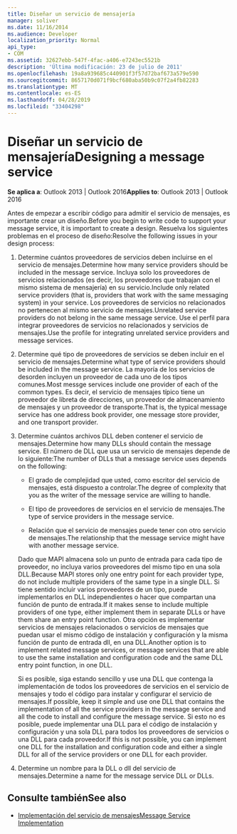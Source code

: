 ```yaml
---
title: Diseñar un servicio de mensajería
manager: soliver
ms.date: 11/16/2014
ms.audience: Developer
localization_priority: Normal
api_type:
- COM
ms.assetid: 32627ebb-547f-4fac-a406-e7243ec5521b
description: 'Última modificación: 23 de julio de 2011'
ms.openlocfilehash: 19a8a939685c440901f3f57d72baf673a579e590
ms.sourcegitcommit: 8657170d071f9bcf680aba50b9c07f2a4fb82283
ms.translationtype: MT
ms.contentlocale: es-ES
ms.lasthandoff: 04/28/2019
ms.locfileid: "33404298"
---
```

# <a name="designing-a-message-service"></a><span data-ttu-id="96778-103">Diseñar un servicio de mensajería</span><span class="sxs-lookup"><span data-stu-id="96778-103">Designing a message service</span></span>

<span data-ttu-id="96778-104">**Se aplica a**: Outlook 2013 | Outlook 2016</span><span class="sxs-lookup"><span data-stu-id="96778-104">**Applies to**: Outlook 2013 | Outlook 2016</span></span> 
  
<span data-ttu-id="96778-105">Antes de empezar a escribir código para admitir el servicio de mensajes, es importante crear un diseño.</span><span class="sxs-lookup"><span data-stu-id="96778-105">Before you begin to write code to support your message service, it is important to create a design.</span></span> <span data-ttu-id="96778-106">Resuelva los siguientes problemas en el proceso de diseño:</span><span class="sxs-lookup"><span data-stu-id="96778-106">Resolve the following issues in your design process:</span></span>
  
1. <span data-ttu-id="96778-107">Determine cuántos proveedores de servicios deben incluirse en el servicio de mensajes.</span><span class="sxs-lookup"><span data-stu-id="96778-107">Determine how many service providers should be included in the message service.</span></span> <span data-ttu-id="96778-108">Incluya solo los proveedores de servicios relacionados (es decir, los proveedores que trabajan con el mismo sistema de mensajería) en su servicio.</span><span class="sxs-lookup"><span data-stu-id="96778-108">Include only related service providers (that is, providers that work with the same messaging system) in your service.</span></span> <span data-ttu-id="96778-109">Los proveedores de servicios no relacionados no pertenecen al mismo servicio de mensajes.</span><span class="sxs-lookup"><span data-stu-id="96778-109">Unrelated service providers do not belong in the same message service.</span></span> <span data-ttu-id="96778-110">Use el perfil para integrar proveedores de servicios no relacionados y servicios de mensajes.</span><span class="sxs-lookup"><span data-stu-id="96778-110">Use the profile for integrating unrelated service providers and message services.</span></span>
    
2. <span data-ttu-id="96778-111">Determine qué tipo de proveedores de servicios se deben incluir en el servicio de mensajes.</span><span class="sxs-lookup"><span data-stu-id="96778-111">Determine what type of service providers should be included in the message service.</span></span> <span data-ttu-id="96778-112">La mayoría de los servicios de desorden incluyen un proveedor de cada uno de los tipos comunes.</span><span class="sxs-lookup"><span data-stu-id="96778-112">Most messge services include one provider of each of the common types.</span></span> <span data-ttu-id="96778-113">Es decir, el servicio de mensajes típico tiene un proveedor de libreta de direcciones, un proveedor de almacenamiento de mensajes y un proveedor de transporte.</span><span class="sxs-lookup"><span data-stu-id="96778-113">That is, the typical message service has one address book provider, one message store provider, and one transport provider.</span></span>
    
3. <span data-ttu-id="96778-114">Determine cuántos archivos DLL deben contener el servicio de mensajes.</span><span class="sxs-lookup"><span data-stu-id="96778-114">Determine how many DLLs should contain the message service.</span></span> <span data-ttu-id="96778-115">El número de DLL que usa un servicio de mensajes depende de lo siguiente:</span><span class="sxs-lookup"><span data-stu-id="96778-115">The number of DLLs that a message service uses depends on the following:</span></span>
    
   - <span data-ttu-id="96778-116">El grado de complejidad que usted, como escritor del servicio de mensajes, está dispuesto a controlar.</span><span class="sxs-lookup"><span data-stu-id="96778-116">The degree of complexity that you as the writer of the message service are willing to handle.</span></span>
    
   - <span data-ttu-id="96778-117">El tipo de proveedores de servicios en el servicio de mensajes.</span><span class="sxs-lookup"><span data-stu-id="96778-117">The type of service providers in the message service.</span></span>
    
   - <span data-ttu-id="96778-118">Relación que el servicio de mensajes puede tener con otro servicio de mensajes.</span><span class="sxs-lookup"><span data-stu-id="96778-118">The relationship that the message service might have with another message service.</span></span>
    
   <span data-ttu-id="96778-119">Dado que MAPI almacena solo un punto de entrada para cada tipo de proveedor, no incluya varios proveedores del mismo tipo en una sola DLL.</span><span class="sxs-lookup"><span data-stu-id="96778-119">Because MAPI stores only one entry point for each provider type, do not include multiple providers of the same type in a single DLL.</span></span> <span data-ttu-id="96778-120">Si tiene sentido incluir varios proveedores de un tipo, puede implementarlos en DLL independientes o hacer que compartan una función de punto de entrada.</span><span class="sxs-lookup"><span data-stu-id="96778-120">If it makes sense to include multiple providers of one type, either implement them in separate DLLs or have them share an entry point function.</span></span> <span data-ttu-id="96778-121">Otra opción es implementar servicios de mensajes relacionados o servicios de mensajes que puedan usar el mismo código de instalación y configuración y la misma función de punto de entrada dll, en una DLL.</span><span class="sxs-lookup"><span data-stu-id="96778-121">Another option is to implement related message services, or message services that are able to use the same installation and configuration code and the same DLL entry point function, in one DLL.</span></span>
    
   <span data-ttu-id="96778-122">Si es posible, siga estando sencillo y use una DLL que contenga la implementación de todos los proveedores de servicios en el servicio de mensajes y todo el código para instalar y configurar el servicio de mensajes.</span><span class="sxs-lookup"><span data-stu-id="96778-122">If possible, keep it simple and use one DLL that contains the implementation of all the service providers in the message service and all the code to install and configure the message service.</span></span> <span data-ttu-id="96778-123">Si esto no es posible, puede implementar una DLL para el código de instalación y configuración y una sola DLL para todos los proveedores de servicios o una DLL para cada proveedor.</span><span class="sxs-lookup"><span data-stu-id="96778-123">If this is not possible, you can implement one DLL for the installation and configuration code and either a single DLL for all of the service providers or one DLL for each provider.</span></span>
    
4. <span data-ttu-id="96778-124">Determine un nombre para la DLL o dll del servicio de mensajes.</span><span class="sxs-lookup"><span data-stu-id="96778-124">Determine a name for the message service DLL or DLLs.</span></span> 
    
## <a name="see-also"></a><span data-ttu-id="96778-125">Consulte también</span><span class="sxs-lookup"><span data-stu-id="96778-125">See also</span></span>

- [<span data-ttu-id="96778-126">Implementación del servicio de mensajes</span><span class="sxs-lookup"><span data-stu-id="96778-126">Message Service Implementation</span></span>](message-service-implementation.md)

